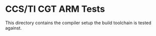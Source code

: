 # CCS/TI CGT ARM Tests

This directory contains the compiler setup the build toolchain is tested
against.
